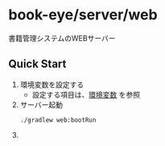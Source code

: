 # book-eye/server/web
書籍管理システムのWEBサーバー

## Quick Start
1. 環境変数を設定する
   - 設定する項目は、[環境変数](doc/env.md) を参照
2. サーバー起動
   ```shell
   ./gradlew web:bootRun
   ```
3. 